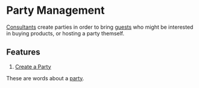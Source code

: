 # Party Management

[Consultants](glossary.md#consultant) create parties in order to bring [guests](glossary.md#guest) who might be interested in buying products, or hosting a party themself.

## Features
 1. [Create a Party](./features/create_party.feature)




These are words about a [party](#party).


